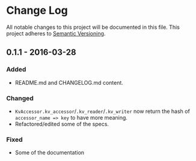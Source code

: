 # Change Log
All notable changes to this project will be documented in this file.
This project adheres to [Semantic Versioning](http://semver.org/).

## 0.1.1 - 2016-03-28
### Added
- README.md and CHANGELOG.md content.

### Changed
- `KvAccessor.kv_accessor`/`.kv_reader`/`.kv_writer` now return the hash of
  `accessor_name => key` to have more meaning.
- Refactored/edited some of the specs.

### Fixed
- Some of the documentation

[Unreleased]: https://github.com/olivierlacan/keep-a-changelog/compare/v0.1.0...HEAD
